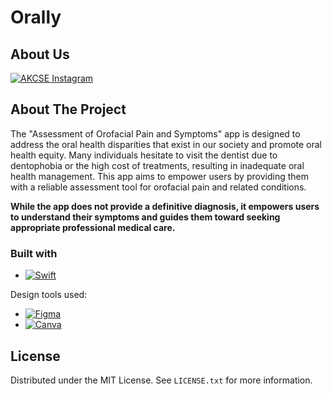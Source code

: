 # Orally

<!-- ABOUT Us -->
## About Us

[![AKCSE Instagram][Instagram]][Instagram-url]

<!-- ABOUT THE PROJECT -->
## About The Project

The "Assessment of Orofacial Pain and Symptoms" app is designed to address the oral health disparities that exist in our society and promote oral health equity. Many individuals hesitate to visit the dentist due to dentophobia or the high cost of treatments, resulting in inadequate oral health management. This app aims to empower users by providing them with a reliable assessment tool for orofacial pain and related conditions.

**While the app does not provide a definitive diagnosis, it empowers users to understand their symptoms and guides them toward seeking appropriate professional medical care.**


### Built with

* [![Swift][SwiftUI]][Swift-url]

Design tools used:

* [![Figma][Figma.com]][Figma-url]
* [![Canva][Canva.com]][Canva-url]

## License

Distributed under the MIT License. See `LICENSE.txt` for more information.



<!-- MARKDOWN LINKS & IMAGES -->
<!-- https://www.markdownguide.org/basic-syntax/#reference-style-links -->
<!-- https://ileriayo.github.io/markdown-badges/ -->
[Instagram]: https://img.shields.io/badge/Instagram-%23E4405F.svg?style=for-the-badge&logo=Instagram&logoColor=white
[Instagram-url]: https://instagram.com/akcse_mcgill?igshid=MzRlODBiNWFlZA==
[SwiftUI]: https://img.shields.io/badge/swift-F54A2A?style=for-the-badge&logo=swift&logoColor=white
[Swift-url]: https://developer.apple.com/swift/
[Figma.com]: https://img.shields.io/badge/figma-%23F24E1E.svg?style=for-the-badge&logo=figma&logoColor=white
[Figma-url]: https://www.figma.com/
[Canva.com]: https://img.shields.io/badge/Canva-%2300C4CC.svg?style=for-the-badge&logo=Canva&logoColor=white
[Canva-url]: https://www.canva.com/
